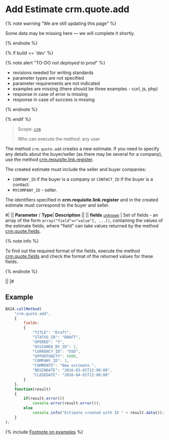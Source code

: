 # Add Estimate crm.quote.add

{% note warning "We are still updating this page" %}

Some data may be missing here — we will complete it shortly.

{% endnote %}

{% if build == 'dev' %}

{% note alert "TO-DO _not deployed to prod_" %}

- revisions needed for writing standards
- parameter types are not specified
- parameter requirements are not indicated
- examples are missing (there should be three examples - curl, js, php)
- response in case of error is missing
- response in case of success is missing

{% endnote %}

{% endif %}

> Scope: [`crm`](../../scopes/permissions.md)
>
> Who can execute the method: any user

The method `crm.quote.add` creates a new estimate. If you need to specify any details about the buyer/seller (as there may be several for a company), use the method [crm.requisite.link.register](../requisites/links/crm-requisite-link-register.md).

The created estimate must include the seller and buyer companies:
- `COMPANY_ID` if the buyer is a company or `CONTACT_ID` if the buyer is a contact.
- `MYCOMPANY_ID` - seller. 

The identifiers specified in **crm.requisite.link.register** and in the created estimate must correspond to the buyer and seller.

#|
||  **Parameter** / **Type**| **Description** ||
|| **fields**
[`unknown`](../../data-types.md) | Set of fields - an array of the form `array("field"=>"value"[, ...])`, containing the values of the estimate fields, where "field" can take values returned by the method [crm.quote.fields](./crm-quote-fields.md).

{% note info %}

To find out the required format of the fields, execute the method [crm.quote.fields](./crm-quote-fields.md) and check the format of the returned values for these fields. 

{% endnote %}

||
|#

## Example

```js
BX24.callMethod(
    "crm.quote.add",
    {
        fields:
        {
            "TITLE": "Draft",
            "STATUS_ID": "DRAFT",
            "OPENED": "Y",
            "ASSIGNED_BY_ID": 1,
            "CURRENCY_ID": "USD",
            "OPPORTUNITY": 5000,
            "COMPANY_ID": 1,
            "COMMENTS": "New estimate.",
            "BEGINDATE": "2016-03-01T12:00:00",
            "CLOSEDATE": "2016-04-01T12:00:00"
        }
    },
    function(result)
    {
        if(result.error())
            console.error(result.error());
        else
            console.info("Estimate created with ID " + result.data());
    }
);
```

{% include [Footnote on examples](../../../_includes/examples.md) %}